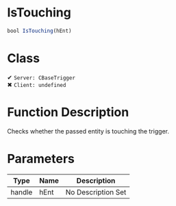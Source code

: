 # IsTouching
```js	
bool IsTouching(hEnt)
```
# Class
✔ `Server: CBaseTrigger`  
✖ `Client: undefined`  

# Function Description
Checks whether the passed entity is touching the trigger.
# Parameters
Type|Name|Description
--|--|--
handle|hEnt|No Description Set

